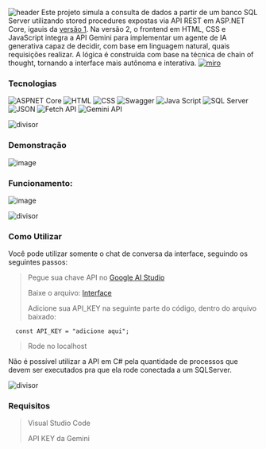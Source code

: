 ![header](https://github.com/user-attachments/assets/f40bffd7-dff1-4278-abdd-2be6650843ff)
Este projeto simula a consulta de dados a partir de um banco SQL Server utilizando stored procedures expostas via API REST em ASP.NET Core, igauis da [versão 1](https://github.com/Thamine-S/Fixation-Project). Na versão 2, o frontend em HTML, CSS e JavaScript integra a API Gemini para implementar um agente de IA generativa capaz de decidir, com base em linguagem natural, quais requisições realizar. A lógica é construída com base na técnica de chain of thought, tornando a interface mais autônoma e interativa.
[![miro](https://github.com/user-attachments/assets/a026a4ad-ce39-4235-af2f-b63ea078f6f2)](https://miro.com/app/board/uXjVIOQp9eM=/?share_link_id=75535023437)

### Tecnologias

![ASPNET Core](https://img.shields.io/badge/ASPNET%20Core-4200d1?style=flat-square&logo=C&logoColor=ffffff)
![HTML](https://img.shields.io/badge/HTML-de003f?style=flat-square&logo=HTML5&logoColor=ffffff)
![CSS](https://img.shields.io/badge/CSS-80bdff?style=flat-square&logo=css&logoColor=white)
![Swagger](https://img.shields.io/badge/Swagger-2cde00?style=flat-square&logo=Swagger&logoColor=ffffff)
![Java Script](https://img.shields.io/badge/Java%20Script-fff821?style=flat-square&logo=JavaScript&logoColor=000000)
![SQL Server](https://img.shields.io/badge/SQL%20Server-387eff?style=flat-square&logoColor=ffffff)
![JSON](https://img.shields.io/badge/JSON-ff8138?style=flat-square&logo=JSON&logoColor=ffffff)
![Fetch API](https://img.shields.io/badge/Fetch%20API-ff8138?style=flat-square&logo=Fetch&logoColor=ffffff)
![Gemini API](https://img.shields.io/badge/Gemini%20API-c180ff?style=flat-square&logo=googlegemini&logoColor=white)

![divisor](https://github.com/user-attachments/assets/41ad08bf-627e-4820-9ed6-8da258c223c8)
### Demonstração
![image](https://github.com/user-attachments/assets/b82efa0e-0c2d-4c5d-8c89-c1848e991195)


### Funcionamento:
![image](https://github.com/user-attachments/assets/bbe46210-87c0-4cb2-9cb8-e8866a842fb4)


![divisor](https://github.com/user-attachments/assets/0927ea13-666f-46ba-b86f-587d1d666de0)

### Como Utilizar
Você pode utilizar somente o chat de conversa da interface, seguindo os seguintes passos:

> Pegue sua chave API no [Google AI Studio](https://aistudio.google.com/apikey)
> 
> Baixe o arquivo: [Interface](https://github.com/Thamine-S/Fixation-Project-v2/blob/main/AI_Agent/interface.html)
>
> Adicione sua API_KEY na seguinte parte do código, dentro do arquivo baixado:
```
  const API_KEY = "adicione aqui"; 
```
> Rode no localhost

Não é possível utilizar a API em C# pela quantidade de processos que devem ser executados pra que ela rode conectada a um SQLServer.

![divisor](https://github.com/user-attachments/assets/90b6efe2-554e-483c-a338-d3032d490dec)

### Requisitos

> Visual Studio Code
> 
> API KEY da Gemini


